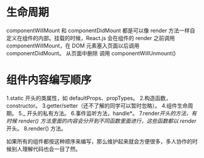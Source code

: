 # 生命周期
componentWillMount 和 componentDidMount 都是可以像 render 方法一样自定义在组件的内部。挂载的时候，React.js 会在组件的 render 之前调用 componentWillMount，在 DOM 元素塞入页面以后调用 componentDidMount。
从页面中删除 调用 componentWillUnmount()

# 组件内容编写顺序
1.static 开头的类属性，如 defaultProps、propTypes。
2.构造函数，constructor。
3.getter/setter（还不了解的同学可以暂时忽略）。
4.组件生命周期。
5._ 开头的私有方法。
6.事件监听方法，handle*。
7.render*开头的方法，有时候 render() 方法里面的内容会分开到不同函数里面进行，这些函数都以 render* 开头。
8.render() 方法。

如果所有的组件都按这种顺序来编写，那么维护起来就会方便很多，多人协作的时候别人理解代码也会一目了然。

